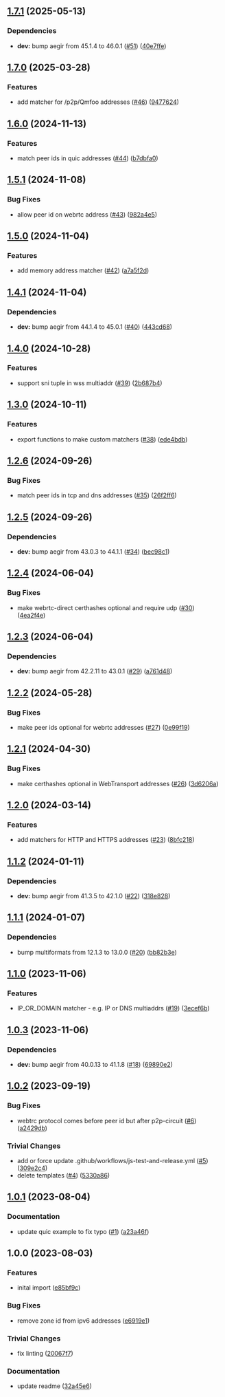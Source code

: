 ## [1.7.1](https://github.com/multiformats/js-multiaddr-matcher/compare/v1.7.0...v1.7.1) (2025-05-13)

### Dependencies

* **dev:** bump aegir from 45.1.4 to 46.0.1 ([#51](https://github.com/multiformats/js-multiaddr-matcher/issues/51)) ([40e7ffe](https://github.com/multiformats/js-multiaddr-matcher/commit/40e7ffec10e830acc17e5342d26591e2a2f1a420))

## [1.7.0](https://github.com/multiformats/js-multiaddr-matcher/compare/v1.6.0...v1.7.0) (2025-03-28)

### Features

* add matcher for /p2p/Qmfoo addresses ([#46](https://github.com/multiformats/js-multiaddr-matcher/issues/46)) ([9477624](https://github.com/multiformats/js-multiaddr-matcher/commit/947762406135ea3d4f3413f3e654742489e85284))

## [1.6.0](https://github.com/multiformats/js-multiaddr-matcher/compare/v1.5.1...v1.6.0) (2024-11-13)

### Features

* match peer ids in quic addresses ([#44](https://github.com/multiformats/js-multiaddr-matcher/issues/44)) ([b7dbfa0](https://github.com/multiformats/js-multiaddr-matcher/commit/b7dbfa09efaa43250631d65652e135478a24e96d))

## [1.5.1](https://github.com/multiformats/js-multiaddr-matcher/compare/v1.5.0...v1.5.1) (2024-11-08)

### Bug Fixes

* allow peer id on webrtc address ([#43](https://github.com/multiformats/js-multiaddr-matcher/issues/43)) ([982a4e5](https://github.com/multiformats/js-multiaddr-matcher/commit/982a4e5324ff332c979ccfd5fc8460bac7b91fa4))

## [1.5.0](https://github.com/multiformats/js-multiaddr-matcher/compare/v1.4.1...v1.5.0) (2024-11-04)

### Features

* add memory address matcher ([#42](https://github.com/multiformats/js-multiaddr-matcher/issues/42)) ([a7a5f2d](https://github.com/multiformats/js-multiaddr-matcher/commit/a7a5f2dcda39910095e2f7a47a1a20a2ebb530e7))

## [1.4.1](https://github.com/multiformats/js-multiaddr-matcher/compare/v1.4.0...v1.4.1) (2024-11-04)

### Dependencies

* **dev:** bump aegir from 44.1.4 to 45.0.1 ([#40](https://github.com/multiformats/js-multiaddr-matcher/issues/40)) ([443cd68](https://github.com/multiformats/js-multiaddr-matcher/commit/443cd6841c6623c6e2dc0dc7a83108f1d3dc4a0d))

## [1.4.0](https://github.com/multiformats/js-multiaddr-matcher/compare/v1.3.0...v1.4.0) (2024-10-28)

### Features

* support sni tuple in wss multiaddr ([#39](https://github.com/multiformats/js-multiaddr-matcher/issues/39)) ([2b687b4](https://github.com/multiformats/js-multiaddr-matcher/commit/2b687b4e3b74e33dadf64cbb58c8c3076e23ed37))

## [1.3.0](https://github.com/multiformats/js-multiaddr-matcher/compare/v1.2.6...v1.3.0) (2024-10-11)

### Features

* export functions to make custom matchers ([#38](https://github.com/multiformats/js-multiaddr-matcher/issues/38)) ([ede4bdb](https://github.com/multiformats/js-multiaddr-matcher/commit/ede4bdb99b1fb5ad65acb2cb220c04081e2c0285))

## [1.2.6](https://github.com/multiformats/js-multiaddr-matcher/compare/v1.2.5...v1.2.6) (2024-09-26)

### Bug Fixes

* match peer ids in tcp and dns addresses ([#35](https://github.com/multiformats/js-multiaddr-matcher/issues/35)) ([26f2ff6](https://github.com/multiformats/js-multiaddr-matcher/commit/26f2ff683914c12f111c7dccb7d4676fbfd9edde))

## [1.2.5](https://github.com/multiformats/js-multiaddr-matcher/compare/v1.2.4...v1.2.5) (2024-09-26)

### Dependencies

* **dev:** bump aegir from 43.0.3 to 44.1.1 ([#34](https://github.com/multiformats/js-multiaddr-matcher/issues/34)) ([bec98c1](https://github.com/multiformats/js-multiaddr-matcher/commit/bec98c155f2a8af4b5b3aacdc1621e5d1670293b))

## [1.2.4](https://github.com/multiformats/js-multiaddr-matcher/compare/v1.2.3...v1.2.4) (2024-06-04)


### Bug Fixes

* make webrtc-direct certhashes optional and require udp ([#30](https://github.com/multiformats/js-multiaddr-matcher/issues/30)) ([4ea2f4e](https://github.com/multiformats/js-multiaddr-matcher/commit/4ea2f4e864c366b18ea7c574b00a9b5e8a9ebd48))

## [1.2.3](https://github.com/multiformats/js-multiaddr-matcher/compare/v1.2.2...v1.2.3) (2024-06-04)


### Dependencies

* **dev:** bump aegir from 42.2.11 to 43.0.1 ([#29](https://github.com/multiformats/js-multiaddr-matcher/issues/29)) ([a761d48](https://github.com/multiformats/js-multiaddr-matcher/commit/a761d48d69ee894c7326e198c36a8b0b8a4c5592))

## [1.2.2](https://github.com/multiformats/js-multiaddr-matcher/compare/v1.2.1...v1.2.2) (2024-05-28)


### Bug Fixes

* make peer ids optional for webrtc addresses ([#27](https://github.com/multiformats/js-multiaddr-matcher/issues/27)) ([0e99f19](https://github.com/multiformats/js-multiaddr-matcher/commit/0e99f19d6fc346f1c59802ea64513e610c7fc48c))

## [1.2.1](https://github.com/multiformats/js-multiaddr-matcher/compare/v1.2.0...v1.2.1) (2024-04-30)


### Bug Fixes

* make certhashes optional in WebTransport addresses ([#26](https://github.com/multiformats/js-multiaddr-matcher/issues/26)) ([3d6206a](https://github.com/multiformats/js-multiaddr-matcher/commit/3d6206a977d2210d2ef983858b9622c37f9b6f91))

## [1.2.0](https://github.com/multiformats/js-multiaddr-matcher/compare/v1.1.2...v1.2.0) (2024-03-14)


### Features

* add matchers for HTTP and HTTPS addresses ([#23](https://github.com/multiformats/js-multiaddr-matcher/issues/23)) ([8bfc218](https://github.com/multiformats/js-multiaddr-matcher/commit/8bfc218fd216426657115b87ba285c9f386ea618))

## [1.1.2](https://github.com/multiformats/js-multiaddr-matcher/compare/v1.1.1...v1.1.2) (2024-01-11)


### Dependencies

* **dev:** bump aegir from 41.3.5 to 42.1.0 ([#22](https://github.com/multiformats/js-multiaddr-matcher/issues/22)) ([318e828](https://github.com/multiformats/js-multiaddr-matcher/commit/318e82844834d3e59e9cef88b4b9dc6cab1c9a74))

## [1.1.1](https://github.com/multiformats/js-multiaddr-matcher/compare/v1.1.0...v1.1.1) (2024-01-07)


### Dependencies

* bump multiformats from 12.1.3 to 13.0.0 ([#20](https://github.com/multiformats/js-multiaddr-matcher/issues/20)) ([bb82b3e](https://github.com/multiformats/js-multiaddr-matcher/commit/bb82b3e399f4c768a8ee92fbf6890e818a8ac656))

## [1.1.0](https://github.com/multiformats/js-multiaddr-matcher/compare/v1.0.3...v1.1.0) (2023-11-06)


### Features

* IP_OR_DOMAIN matcher - e.g. IP or DNS multiaddrs ([#19](https://github.com/multiformats/js-multiaddr-matcher/issues/19)) ([3ecef6b](https://github.com/multiformats/js-multiaddr-matcher/commit/3ecef6b8fcbe87f43455da4a1056af0a9461671e))

## [1.0.3](https://github.com/multiformats/js-multiaddr-matcher/compare/v1.0.2...v1.0.3) (2023-11-06)


### Dependencies

* **dev:** bump aegir from 40.0.13 to 41.1.8 ([#18](https://github.com/multiformats/js-multiaddr-matcher/issues/18)) ([69890e2](https://github.com/multiformats/js-multiaddr-matcher/commit/69890e29a79b4fa0ba7ec993644d157fac53a256))

## [1.0.2](https://github.com/multiformats/js-multiaddr-matcher/compare/v1.0.1...v1.0.2) (2023-09-19)


### Bug Fixes

* webtrc protocol comes before peer id but after p2p-circuit ([#6](https://github.com/multiformats/js-multiaddr-matcher/issues/6)) ([a2429db](https://github.com/multiformats/js-multiaddr-matcher/commit/a2429db190bcd4d1b6aa5e6b0ecfd3fe1aaff45a))


### Trivial Changes

* add or force update .github/workflows/js-test-and-release.yml ([#5](https://github.com/multiformats/js-multiaddr-matcher/issues/5)) ([309e2c4](https://github.com/multiformats/js-multiaddr-matcher/commit/309e2c4028034b1279f96b805dd951111768cb3b))
* delete templates ([#4](https://github.com/multiformats/js-multiaddr-matcher/issues/4)) ([5330a86](https://github.com/multiformats/js-multiaddr-matcher/commit/5330a86dd2e3f5d7e0c35036491b0a9b2fefeba2))

## [1.0.1](https://github.com/multiformats/js-multiaddr-matcher/compare/v1.0.0...v1.0.1) (2023-08-04)


### Documentation

* update quic example to fix typo ([#1](https://github.com/multiformats/js-multiaddr-matcher/issues/1)) ([a23a46f](https://github.com/multiformats/js-multiaddr-matcher/commit/a23a46fb4b950975376c427cfb6efb3054832853))

## 1.0.0 (2023-08-03)


### Features

* inital import ([e85bf9c](https://github.com/multiformats/js-multiaddr-matcher/commit/e85bf9c2f6534f9238135e8746fbefa3cff6b1c3))


### Bug Fixes

* remove zone id from ipv6 addresses ([e6919e1](https://github.com/multiformats/js-multiaddr-matcher/commit/e6919e1875f7f579ffb1fa4f5686d728e87983e2))


### Trivial Changes

* fix linting ([20067f7](https://github.com/multiformats/js-multiaddr-matcher/commit/20067f70a740d2c4a2622bf0ba6c3476d5e417a6))


### Documentation

* update readme ([32a45e6](https://github.com/multiformats/js-multiaddr-matcher/commit/32a45e61ec3fad262d1c4f50ca21a34a56792059))
